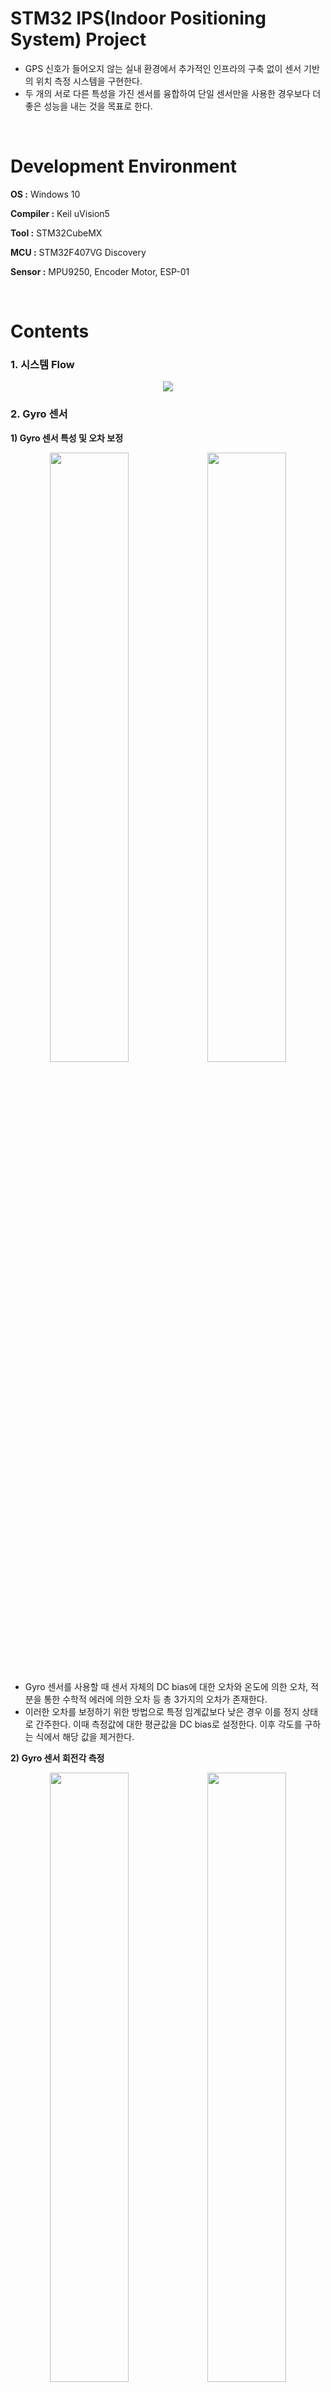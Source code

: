 # STM32 IPS(Indoor Positioning System) Project

- GPS 신호가 들어오지 않는 실내 환경에서 추가적인 인프라의 구축 없이 센서 기반의 위치 측정 시스템을 구현한다.
- 두 개의 서로 다른 특성을 가진 센서를 융합하여 단일 센서만을 사용한 경우보다 더 좋은 성능을 내는 것을 목표로 한다.

<br/>

# Development Environment

**OS :** Windows 10

**Compiler :** Keil uVision5

**Tool :** STM32CubeMX

**MCU :** STM32F407VG Discovery

**Sensor :** MPU9250, Encoder Motor, ESP-01

<br/>

# Contents

### 1. 시스템 Flow

<p align="center"><img src="img/시스템 Flow.jpg"></p>

### 2. Gyro 센서

**1) Gyro 센서 특성 및 오차 보정**

<p align="center"><img src="img/자이로 데이터시트.png" width="50%"><img src="img/정지 상태 자이로 센서.png" width="50%"></p>

- Gyro 센서를 사용할 때 센서 자체의 DC bias에 대한 오차와 온도에 의한 오차, 적분을 통한 수학적 에러에 의한 오차 등 총 3가지의 오차가 존재한다.
- 이러한 오차를 보정하기 위한 방법으로 특정 임계값보다 낮은 경우 이를 정지 상태로 간주한다. 이때 측정값에 대한 평균값을 DC bias로 설정한다. 이후 각도를 구하는 식에서 해당 값을 제거한다.

**2) Gyro 센서 회전각 측정**

<p align="center"><img src="img/자이로 보정 전후 dt각도 비교_STOP.png" width="50%"><img src="img/자이로 보정 전후 각도 비교.png" width="50%"></p>

- 앞서 제시한 방법을 적용하여 Gyro 센서의 각도를 측정해 보았다. 위 그림의 파란색 선은 보정하기 전 값이고 빨간색 선은 보정된 값이다. 
- 오른쪽 그림을 보면 정지한 상태에서 보정한 경우 각도의 변화가 거의 없는 반면, 보정하지 않은 경우 지속적으로 각도의 변화가 발생하는 것을 볼 수 있다.

### 3. Encoder 센서

**1) Encoder를 이용한 거리 및 회전각 측정**

<p align="center"><img src="img/Encoder 사용식.png"></p>

- Encoder를 이용해 측정한 모터의 회전수와 바퀴의 반지름, 로봇의 중심지름을 이용하여 위의 식을 통해 로봇의 거리 및 회전각을 구할 수 있다.

### 4. Gyro/Encoder 센서 비교 및 융합

**1) 두 센서의 회전각 비교**

<p align="center"><img src="img/두 센서 각도비교_20ms_50ms.png"></p>

- 회전 시 발생하는 두 센서의 각도 변화량을 측정해 보았다. 왼쪽이 20ms, 오른쪽이  50ms의 주기로 측정한 결과이다.  

- 측정 주기가 길수록 차이가 더 크게 발생하며, 특히 정지와 같은 급격한 움직임의 변화에서 큰 차이가 발생하는 것을 볼 수 있다.

**2) 두 센서의 회전각 융합**

<p align="center"><img src="img/오차 보정 알고리즘.png"></p>

- 적용한 알고리즘의 목적은 두 가지다.
  - Encoder 센서의 슬립 현상 해결.
  - Gyro 센서의 사용 빈도를 최소화하여 수학적 에러에 의한 drift 현상 최소화.
- 실험을 통해 Encoder의 슬립 현상이 발생하는 구간, 비교적 선형적으로 움직이는 구간, 비선형적인 움직임이 발생하는 구간을 특정하여 각 센서의 사용 유무를 판단한다.
- 슬립 현상이 발생할 경우 Gyro만을 사용하고 비교적 차이가 적게 발생하는 구간에서 Encoder만을 사용한다. 비선형 구간에서는 비율에 따라 두 센서 모두 사용한다.

**3) 두 센서의 회전각 융합 결과(그래프)**

<p align="center"><img src="img/두 센서 융합후 각도비교_20ms_50ms.png"></p>

- 알고리즘이 적용된 각도와 Gyro 센서의 각도를 비교한 결과 Encoder에 의해 발생하는 슬립현상에 의한 오차가 많이 줄어든 것을 볼 수 있다.

- 알고리즘의 첫 번째 목적인 Encoder에 의한 슬립 현상에 대한 문제가 해결되었다.

**4) 두 센서의 회전각 융합 결과(비율)**

<p align="center"><img src="img/Gyro 센서 사용 빈도.png"></p>

- 주행 경로에서 5번 측정한 결과 알고리즘에 의한 Gyro 센서만을 사용한 빈도가 전체 측정 횟수 대비 5~10% 정도의 비율을 가지는 결과가 나왔다.

- 알고리즘의 두 번째 목적인 Gyro 센서의 사용 빈도를 줄이는 것에 대한 결과를 얻게 되었다.

<br/>

# Demo

### 위치 측정을 위한 로봇

<p align="center"><img src="img/로봇.jpg" width="50%"><img src="img/실제 경로.jpg" width="50%"></p>

### Encoder를 이용한 측정 결과

<p align="center"><img src="img/Encoder 측정 결과.png"></p>

- Encoder를 이용한 위치 측정 결과로 슬립 현상에 의해 실제 회전 각도 보다 더 큰 값이 측정되어 안쪽으로 휘는 그래프가 형성된다.

### Gyro를 이용한 측정 결과

<p align="center"><img src="img/Gyro 측정 결과.png"></p>

- Gyro를 이용한 위치 측정 결과로 비교적 정확한 위치를 형성하고 있지만, 측정 시간이 길어짐에 따라 실제 위치에서 벗어나는 현상을 발견하였다.

### 알고리즘을 적용한 측정 결과

<p align="center"><img src="img/알고리즘 측정 결과.png"></p>

- 알고리즘을 적용하여 위치를 측정한 결과로 알고리즘의 첫 번째 목적인 Encoder의 슬립 현상에 의한 큰 폭의 오차가 해결된 것을 볼 수 있다. 또한 Gyro만을 이용하여 측정한 결과보다 비교적 정확한 위치를 측정하고 있다. 

<br/>

# Review

### 시스템 성능

- 단일 센서만을 사용할 경우 Encoder는 슬립 현상에 의한 급격한 각도 변화가 발생하고 Gyro는 측정 시간이 길어짐에 따라 수학적 에러 및 센서 특성에 의한 오차에 의해 오차가 누적되게 된다.
- 서로 다른 특성을 가지는 두 개의 센서를 적절히 융합하여 사용하게 됨으로써 상기의 문제들을 일정 비율 완화 시켜주는 결과를 얻게 되었다.

### 어려움

- 측정 환경 및 로봇의 특성상 장기적이고 광범위한 측정을 통한 실험 결과를 얻기 어려웠으며, 이에 따라 융합에 의한 결과와 Gyro 센서만을 이용해 측정한 결과를 정확하게 비교하기 어렵다.
- Wifi 칩인 ESP의 송신 및 수신 융합에서 발생하는 충돌 현상에 의한 문제를 해결하기 위해 칩을 Reset 시키는 방법을 사용하였다. 측정결과에 영향을 주지는 않지만 실험의 소요시간이 늘어나게 되었다.
- 배터리의 용량에 따라 측정 결과의 정확도가 달라지는 현상이 확인 되었다. 제시한 알고리즘이 Encoder가 장착된 모터에 들어가는 전기적 특성인 속도에 따라 정확도가 달라지는 것으로 판단된다. 

### 응용 분야

- GPS 신호가 들어오지 않는 실내 위치 측정
- 다양한 환경에서 기존의 위치 측정 시스템과 융합

<br/>

# Reference

[1] 김윤기, 박재현, 곽휘권, 박상훈, 이춘우, 이장명. (2013). 저가형 관성센서를 이용한 보행자 관성항법 시스템의 성능 향상. 제어로봇시스템학회 논문지, 19(6), 569-575.

[2] 김정민, 도주철, 김성신. (2010). 엔코더와 자이로를 이용한 각속도 오차 최소화. 한국지능시스템학회 논문지, 20(6), 814-819.
